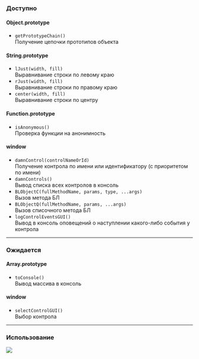### Доступно ###

#### Object.prototype ####
*   `getPrototypeChain()`  
    Получение цепочки прототипов объекта

#### String.prototype ####
*   `lJust(width, fill)`  
    Выравнивание строки по левому краю
*   `rJust(width, fill)`  
    Выравнивание строки по правому краю
*   `center(width, fill)`  
    Выравнивание строки по центру

#### Function.prototype ####
*   `isAnonymous()`  
    Проверка функции на анонимность

#### window ####
*   `damnControl(controlNameOrId)`  
    Получение контрола по имени или идентификатору (с приоритетом по имени)
*   `damnControls()`  
    Вывод списка всех контролов в консоль
*   `BLObjectC(fullMethodName, params, type, ...args)`  
    Вызов метода БЛ
*   `BLObjectQ(fullMethodName, params, ...args)`  
    Вызов списочного метода БЛ
*   `logControlEventsGUI()`  
    Вывод в консоль оповещений о наступлении какого-либо события у контрола
 
---

### Ожидается ###

#### Array.prototype ####
*   `toConsole()`  
    Вывод массива в консоль

#### window ####
*   `selectControlGUI()`  
    Выбор контрола

---

### Использование ###
![](http://puu.sh/4GTgP.jpg)
